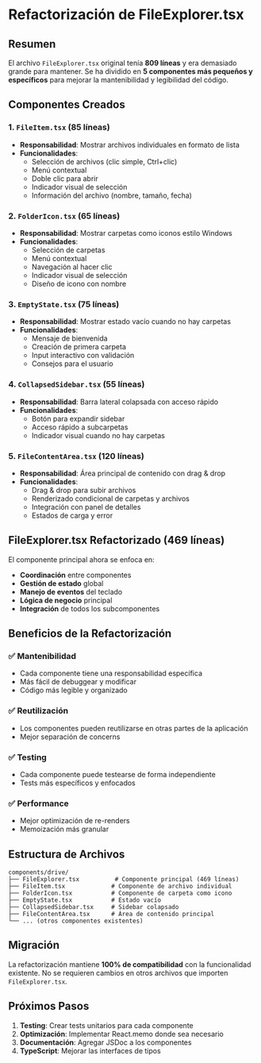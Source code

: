 # Refactorización de FileExplorer.tsx

## Resumen

El archivo `FileExplorer.tsx` original tenía **809 líneas** y era demasiado grande para mantener. Se ha dividido en **5 componentes más pequeños y específicos** para mejorar la mantenibilidad y legibilidad del código.

## Componentes Creados

### 1. `FileItem.tsx` (85 líneas)
- **Responsabilidad**: Mostrar archivos individuales en formato de lista
- **Funcionalidades**:
  - Selección de archivos (clic simple, Ctrl+clic)
  - Menú contextual
  - Doble clic para abrir
  - Indicador visual de selección
  - Información del archivo (nombre, tamaño, fecha)

### 2. `FolderIcon.tsx` (65 líneas)
- **Responsabilidad**: Mostrar carpetas como iconos estilo Windows
- **Funcionalidades**:
  - Selección de carpetas
  - Menú contextual
  - Navegación al hacer clic
  - Indicador visual de selección
  - Diseño de icono con nombre

### 3. `EmptyState.tsx` (75 líneas)
- **Responsabilidad**: Mostrar estado vacío cuando no hay carpetas
- **Funcionalidades**:
  - Mensaje de bienvenida
  - Creación de primera carpeta
  - Input interactivo con validación
  - Consejos para el usuario

### 4. `CollapsedSidebar.tsx` (55 líneas)
- **Responsabilidad**: Barra lateral colapsada con acceso rápido
- **Funcionalidades**:
  - Botón para expandir sidebar
  - Acceso rápido a subcarpetas
  - Indicador visual cuando no hay carpetas

### 5. `FileContentArea.tsx` (120 líneas)
- **Responsabilidad**: Área principal de contenido con drag & drop
- **Funcionalidades**:
  - Drag & drop para subir archivos
  - Renderizado condicional de carpetas y archivos
  - Integración con panel de detalles
  - Estados de carga y error

## FileExplorer.tsx Refactorizado (469 líneas)

El componente principal ahora se enfoca en:
- **Coordinación** entre componentes
- **Gestión de estado** global
- **Manejo de eventos** del teclado
- **Lógica de negocio** principal
- **Integración** de todos los subcomponentes

## Beneficios de la Refactorización

### ✅ Mantenibilidad
- Cada componente tiene una responsabilidad específica
- Más fácil de debuggear y modificar
- Código más legible y organizado

### ✅ Reutilización
- Los componentes pueden reutilizarse en otras partes de la aplicación
- Mejor separación de concerns

### ✅ Testing
- Cada componente puede testearse de forma independiente
- Tests más específicos y enfocados

### ✅ Performance
- Mejor optimización de re-renders
- Memoización más granular

## Estructura de Archivos

```
components/drive/
├── FileExplorer.tsx          # Componente principal (469 líneas)
├── FileItem.tsx             # Componente de archivo individual
├── FolderIcon.tsx           # Componente de carpeta como icono
├── EmptyState.tsx           # Estado vacío
├── CollapsedSidebar.tsx     # Sidebar colapsado
├── FileContentArea.tsx      # Área de contenido principal
└── ... (otros componentes existentes)
```

## Migración

La refactorización mantiene **100% de compatibilidad** con la funcionalidad existente. No se requieren cambios en otros archivos que importen `FileExplorer.tsx`.

## Próximos Pasos

1. **Testing**: Crear tests unitarios para cada componente
2. **Optimización**: Implementar React.memo donde sea necesario
3. **Documentación**: Agregar JSDoc a los componentes
4. **TypeScript**: Mejorar las interfaces de tipos
